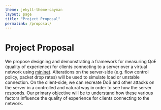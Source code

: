 ```yaml
---
theme: jekyll-theme-cayman
layout: page
title: "Project Proposal"
permalink: /proposal/
---
```


# Project Proposal

We propose designing and demonstrating a framework for measuring QoE (quality of experience) for clients connecting to a server over a virtual 
network using [mininet](http://mininet.org/). Alterations on the server-side (e.g. flow control policy, packet drop rates) will be used to simulate 
load or unstable connection. On the client-side, we can recreate DoS and other attacks on the server in a controlled and natural way in order to 
see how the server responds. Our primary objective will be to understand how these various factors influence the quality of experience for clients 
connecting to the network. 

